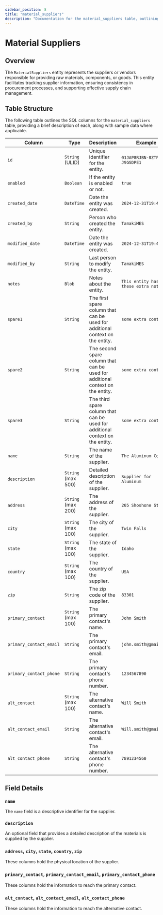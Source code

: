 ```yaml
---
sidebar_position: 8
title: "material_suppliers"
description: "Documentation for the material_suppliers table, outlining its columns and structure."
---
```


# Material Suppliers

## Overview

The `MaterialSuppliers` entity represents the suppliers or vendors responsible for providing raw materials, components, or goods. 
This entity facilitates tracking supplier information, ensuring consistency in procurement processes, and supporting effective supply chain management.

## Table Structure

The following table outlines the SQL columns for the `material_suppliers` table, providing a brief description of
each, along with sample data where applicable.

| Column                     | Type               | Description                                                                                     | Example                                  |
|----------------------------|--------------------|-------------------------------------------------------------------------------------------------|------------------------------------------|
| `id`                       | `String` (ULID)    | Unique identifier for the entity.                                                               | `01JAP8RJBN-8ZTPXSGY-J9GSDPE1`           |
| `enabled`                  | `Boolean`          | If the entity is enabled or not.                                                                | `true`                                   |
| `created_date`             | `DateTime`         | Date the entity was created.                                                                    | `2024-12-31T19:48:44Z`                   |
| `created_by`               | `String`           | Person who created the entity.                                                                  | `TamakiMES`                              |
| `modified_date`            | `DateTime`         | Date the entity was created.                                                                    | `2024-12-31T19:48:44Z`                   |
| `modified_by`              | `String`           | Last person to modify the entity.                                                               | `TamakiMES`                              |
| `notes`                    | `Blob`             | Notes about the entity.                                                                         | `This entity has these extra notes`      |
| `spare1`                   | `String`           | The first spare column that can be used for additional context on the entity.                   | `some extra context 1`                   |
| `spare2`                   | `String`           | The second spare column that can be used for additional context on the entity.                  | `some extra context 2`                   |
| `spare3`                   | `String`           | The third spare column that can be used for additional context on the entity.                   | `some extra context 3`                   |
| `name`                     | `String`           | The name of the supplier.                                                                       | `The Aluminum Company`                   |
| `description`              | `String` (max 500) | Detailed description of the supplier.                                                           | `Supplier for Aluminum`                  |
| `address`                  | `String` (max 200) | The address of the supplier.                                                                    | `205 Shoshone St N`                      |
| `city`                     | `String` (max 100) | The city of the supplier.                                                                       | `Twin Falls`                             |
| `state`                    | `String` (max 100) | The state of the supplier.                                                                      | `Idaho`                                  |
| `country`                  | `String` (max 100) | The country of the supplier.                                                                    | `USA`                                    |
| `zip`                      | `String`           | The zip code of the supplier.                                                                   | `83301`                                  |
| `primary_contact`          | `String` (max 100) | The primary contact's name.                                                                     | `John Smith`                             |
| `primary_contact_email`    | `String`           | The primary contact's email.                                                                    | `john.smith@gmail.com`                   |
| `primary_contact_phone`    | `String`           | The primary contact's phone number.                                                             | `1234567890`                             |
| `alt_contact`              | `String` (max 100) | The alternative contact's name.                                                                 | `Will Smith`                             |
| `alt_contact_email`        | `String`           | The alternative contact's email.                                                                | `Will.smith@gmail.com`                   |
| `alt_contact_phone`        | `String`           | The alternative contact's phone number.                                                         | `7891234560`                             |

## Field Details

### `name`

The `name` field is a descriptive identifier for the supplier.

### `description`

An optional field that provides a detailed description of the materials is supplied by the supplier.

### `address`, `city`, `state`, `country`, `zip`

These columns hold the physical location of the supplier.

### `primary_contact`, `primary_contact_email`, `primary_contact_phone`

These columns hold the information to reach the primary contact.

### `alt_contact`, `alt_contact_email`, `alt_contact_phone`

These columns hold the information to reach the alternative contact.